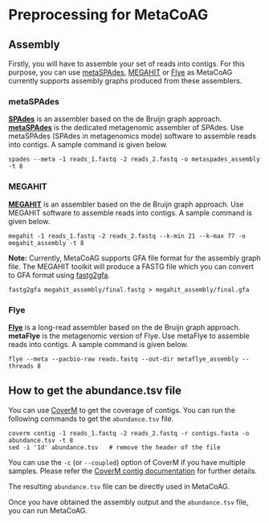 # Preprocessing for MetaCoAG

## Assembly

Firstly, you will have to assemble your set of reads into contigs. For this purpose, you can use [metaSPAdes](https://github.com/ablab/spades), [MEGAHIT](https://github.com/voutcn/megahit) or [Flye](https://github.com/mikolmogorov/Flye) as MetaCoAG currently supports assembly graphs produced from these assemblers.

### metaSPAdes
[**SPAdes**](https://github.com/ablab/spades) is an assembler based on the de Bruijn graph approach. [**metaSPAdes**](https://genome.cshlp.org/content/27/5/824) is the dedicated metagenomic assembler of SPAdes. Use metaSPAdes (SPAdes in metagenomics mode) software to assemble reads into contigs. A sample command is given below.

```shell
spades --meta -1 reads_1.fastq -2 reads_2.fastq -o metaspades_assembly -t 8
```

### MEGAHIT
[**MEGAHIT**](https://github.com/voutcn/megahit) is an assembler based on the de Bruijn graph approach. Use MEGAHIT software to assemble reads into contigs. A sample command is given below.

```shell
megahit -1 reads_1.fastq -2 reads_2.fastq --k-min 21 --k-max 77 -o megahit_assembly -t 8
```
**Note:** Currently, MetaCoAG supports GFA file format for the assembly graph file. The MEGAHIT toolkit will produce a FASTG file which you can convert to GFA format using [fastg2gfa](https://github.com/lh3/gfa1/blob/master/misc/fastg2gfa.c).

```shell
fastg2gfa megahit_assembly/final.fastg > megahit_assembly/final.gfa
```

### Flye
[**Flye**](https://github.com/fenderglass/Flye) is a long-read assembler based on the de Bruijn graph approach. **metaFlye** is the metagenomic version of Flye. Use metaFlye to assemble reads into contigs. A sample command is given below.

```shell
flye --meta --pacbio-raw reads.fastq --out-dir metaflye_assembly --threads 8
```

## How to get the abundance.tsv file

You can use [CoverM](https://github.com/wwood/CoverM) to get the coverage of contigs. You can run the following commands to get the `abundance.tsv` file.

```shell
coverm contig -1 reads_1.fastq -2 reads_2.fastq -r contigs.fasta -o abundance.tsv -t 8
sed -i '1d' abundance.tsv	# remove the header of the file
```

You can use the `-c` (or `--coupled`) option of CoverM if you have multiple samples. Please refer the [CoverM contig documentation](https://wwood.github.io/CoverM/coverm-contig.html) for further details.

The resulting `abundance.tsv` file can be directly used in MetaCoAG.

Once you have obtained the assembly output and the `abundance.tsv` file, you can run MetaCoAG.
